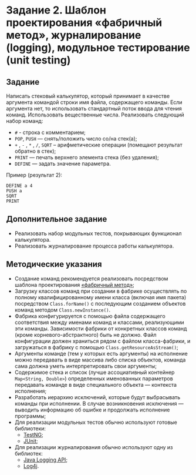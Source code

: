 # Задание 2. Шаблон проектирования «фабричный метод», журналирование (logging), модульное тестирование (unit testing)

## Задание
Написать стековый калькулятор, который принимает в качестве аргумента командой строки имя файла, содержащего команды. Если аргумента нет, то использовать стандартный поток ввода для чтения команд. Использовать вещественные числа. Реализовать следующий набор команд:
+ `#` - строка с комментарием;
+ `POP`, `PUSH` — снять/положить число со/на стек(а);
+ `+` , `-` , `*` , `/`, `SQRT` – арифметические операции (помещают результат обратно в стек);
+ `PRINT` — печать верхнего элемента стека (без удаления);
+ `DEFINE` — задать значение параметра.

Пример (результат 2):

    DEFINE a 4
    PUSH a
    SQRT
    PRINT

## Дополнительное задание
+ Реализовать набор модульных тестов, покрывающих функционал калькулятора.
+ Реализовать журналирование процесса работы калькулятора.
   
## Методические указания
+ Создание команд рекомендуется реализовать посредством шаблона проектирования [«фабричный метод»](http://ru.wikipedia.org/wiki/Фабричный_метод_(шаблон_проектирования));
+ Загрузку классов команд при создании в фабрике осуществлять по полному квалифицированному имени класса (включая имя пакета) посредством `Class.forName()` с последующим созданием объектов команд методом `Class.newInstance()`. 
+ Фабрика конфигурируется с помощью файла содержащего соответствия между именами команд и классами, реализующими эти команды. Зависимости фабрики от конкретных классов команд (кроме корневого-абстрактного) быть не должно. Файл конфигурации должен храниться рядом с файлом класса-фабрики, и загружаться в фабрику с помощью `Class.getResourceAsStream()`;
+ Аргументы команде (тем у которых есть аргументы) на исполнение можно передавать в виде массива либо списка объектов, команда сама должна уметь интерпретировать свои аргументы;
+ Содержимое стека и список (лучше ассоциативный контейнер `Map<String, Double>`) определенных именованных параметров передавать команде в виде специального объекта — контекста исполнения;
+ Разработать иерархию исключений, которые будут выбрасывать команды при исполнении. В случае возникновения исключения — выводить информацию об ошибке и продолжать исполнение программы;
+ Для реализации модульных тестов обычно используют готовые библиотеки:
  + [TestNG](http://testng.org/);
  + [JUnit](http://www.junit.org/);
+ Для реализации журналирования обычно используют одну из библиотек:
  + [Java Logging API](http://download.oracle.com/javase/1.4.2/docs/guide/util/logging/overview.html);
  + [Log4j](http://logging.apache.org/log4j/1.2/).